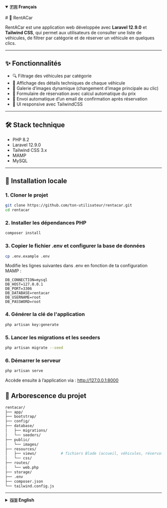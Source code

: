 <div id="fr">

<details open>
<summary><strong>🇫🇷 Français</strong></summary>

<br>
# 🚗 RentACar


RentACar est une application web développée avec **Laravel 12.9.0** et **Tailwind CSS**, qui permet aux utilisateurs de consulter une liste de véhicules, de filtrer par catégorie et de réserver un véhicule en quelques clics.

---

## ✨ Fonctionnalités

- 🔍 Filtrage des véhicules par catégorie
- 📄 Affichage des détails techniques de chaque véhicule
- 📸 Galerie d’images dynamique (changement d’image principale au clic)
- 📅 Formulaire de réservation avec calcul automatique du prix
- 📧 Envoi automatique d’un email de confirmation après réservation
- 💅 UI responsive avec TailwindCSS

---

## 🛠 Stack technique

- PHP 8.2
- Laravel 12.9.0
- Tailwind CSS 3.x
- MAMP
- MySQL

---

## 🚀 Installation locale

### 1. **Cloner le projet**

```bash
git clone https://github.com/ton-utilisateur/rentacar.git
cd rentacar
```

### 2. **Installer les dépendances PHP**
```bash
composer install
```

### 3. **Copier le fichier .env et configurer la base de données**
```bash
cp .env.example .env
```
Modifie les lignes suivantes dans .env en fonction de ta configuration MAMP :
```dotenv
DB_CONNECTION=mysql
DB_HOST=127.0.0.1
DB_PORT=3306
DB_DATABASE=rentacar
DB_USERNAME=root
DB_PASSWORD=root
```

### 4. **Générer la clé de l'application**
```bash
php artisan key:generate
```

### 5. **Lancer les migrations et les seeders**
```bash
php artisan migrate --seed
```

### 6. **Démarrer le serveur**
```bash
php artisan serve
```
Accède ensuite à l’application via : http://127.0.0.1:8000

## 📁 Arborescence du projet
```bash
rentacar/
├── app/
├── bootstrap/
├── config/
├── database/
│   ├── migrations/
│   └── seeders/
├── public/
│   └── images/
├── resources/
│   ├── views/           # fichiers Blade (accueil, véhicules, réservation)
│   └── css/
├── routes/
│   └── web.php
├── storage/
├── .env
├── composer.json
└── tailwind.config.js
```

</details>
</div>

---

<div id="en">

<details>
<summary><strong>🇬🇧 English</strong></summary>

<br>


# 🚗 RentACar

RentACar is a web application built with **Laravel 12.9.0** and **Tailwind CSS**, allowing users to browse vehicles, filter them by category, and make a reservation in just a few clicks.

---

## ✨ Features

- 🔍 Filter vehicles by category
- 📄 Display technical specifications for each car
- 📸 Dynamic image gallery (click thumbnail to change main image)
- 📅 Reservation form with automatic price calculation
- 📧 Automatic email confirmation after booking
- 💅 Responsive UI with TailwindCSS

---

## 🛠 Tech Stack

- PHP 8.2
- Laravel 12.9.0
- Tailwind CSS 3.x
- MAMP
- MySQL

---

## 🚀 Local Installation

### 1. Clone the repository
```bash
git clone https://github.com/your-username/rentacar.git
cd rentacar
```
### 2. Install PHP dependencies
```bash
composer install
```

### 3. Copy .env and configure your DB
```bash
cp .env.example .env
```

Update the `.env` file with your MAMP DB settings:

```dotenv
DB_CONNECTION=mysql
DB_HOST=127.0.0.1
DB_PORT=3306
DB_DATABASE=rentacar
DB_USERNAME=root
DB_PASSWORD=root
```


### 4. Generate app key
```bash
php artisan key:generate
```

### 5. Run migrations and seeders
```bash
php artisan migrate --seed
```

### 6. Start the development server
```bash
php artisan serve
```

Visit the app at: [http://127.0.0.1:8000](http://127.0.0.1:8000)

---

## 📁 Project Structure

```bash
rentacar/
├── app/
├── bootstrap/
├── config/
├── database/
│   ├── migrations/
│   └── seeders/
├── public/
│   └── images/
├── resources/
│   ├── views/           # Blade templates (home, vehicles, reservation)
│   └── css/
├── routes/
│   └── web.php
├── storage/
├── .env
├── composer.json
└── tailwind.config.js
```
</details>
</div>  
